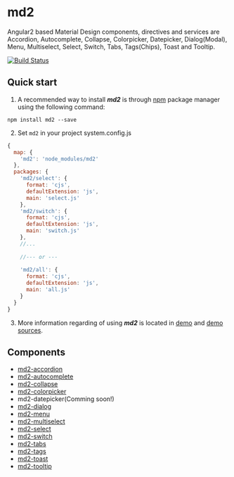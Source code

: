 # md2

Angular2 based Material Design components, directives and services are Accordion, Autocomplete, Collapse, Colorpicker, Datepicker, Dialog(Modal), Menu, Multiselect, Select, Switch, Tabs, Tags(Chips), Toast and Tooltip.


[![Build Status](https://travis-ci.org/DharmeshPipariya/md2.svg?branch=master)](https://travis-ci.org/DharmeshPipariya/md2)


## Quick start

1. A recommended way to install ***md2*** is through [npm](https://www.npmjs.com/package/md2) package manager using the following command:

  `npm install md2 --save`

2. Set `md2` in your project
system.config.js
```js
{
  map: {
    'md2': 'node_modules/md2'
  },
  packages: {
    'md2/select': {
      format: 'cjs',
      defaultExtension: 'js',
      main: 'select.js'
    },
    'md2/switch': {
      format: 'cjs',
      defaultExtension: 'js',
      main: 'switch.js'
    },
    //...
	   
    //--- or ---
	   
    'md2/all': {
      format: 'cjs',
      defaultExtension: 'js',
      main: 'all.js'
    }
  }
}
```

3. More information regarding of using ***md2*** is located in
  [demo](http://DharmeshPipariya.github.io/md2) and [demo sources](https://github.com/DharmeshPipariya/md2/tree/master/src).


## Components

- [md2-accordion](https://github.com/DharmeshPipariya/md2/tree/master/src/components/accordion)
- [md2-autocomplete](https://github.com/DharmeshPipariya/md2/tree/master/src/components/autocomplete)
- [md2-collapse](https://github.com/DharmeshPipariya/md2/tree/master/src/components/collapse)
- [md2-colorpicker](https://github.com/DharmeshPipariya/md2/tree/master/src/components/colorpicker)
- md2-datepicker(Comming soon!)
- [md2-dialog](https://github.com/DharmeshPipariya/md2/tree/master/src/components/dialog)
- [md2-menu](https://github.com/DharmeshPipariya/md2/tree/master/src/components/menu)
- [md2-multiselect](https://github.com/DharmeshPipariya/md2/tree/master/src/components/multiselect)
- [md2-select](https://github.com/DharmeshPipariya/md2/tree/master/src/components/select)
- [md2-switch](https://github.com/DharmeshPipariya/md2/tree/master/src/components/switch)
- [md2-tabs](https://github.com/DharmeshPipariya/md2/tree/master/src/components/tabs)
- [md2-tags](https://github.com/DharmeshPipariya/md2/tree/master/src/components/tags)
- [md2-toast](https://github.com/DharmeshPipariya/md2/tree/master/src/components/toast)
- [md2-tooltip](https://github.com/DharmeshPipariya/md2/tree/master/src/components/tooltip)
